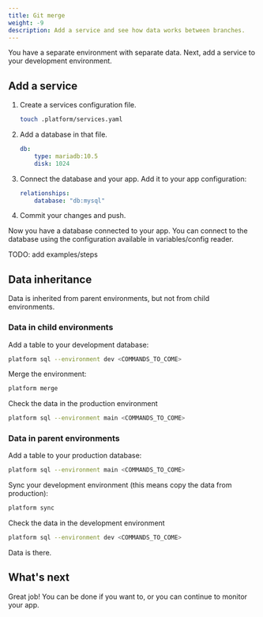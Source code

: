 ```yaml
---
title: Git merge
weight: -9
description: Add a service and see how data works between branches.
---
```


You have a separate environment with separate data.
Next, add a service to your development environment.

## Add a service

1. Create a services configuration file.

   ```bash
   touch .platform/services.yaml
   ```

2. Add a database in that file.

   ```yaml {location=".platform/services.yaml"}
   db:
       type: mariadb:10.5
       disk: 1024
   ```

3. Connect the database and your app.
   Add it to your app configuration:

   ```yaml {location=".platform.app.yaml"}
   relationships:
       database: "db:mysql"
   ```

4. Commit your changes and push.

Now you have a database connected to your app.
You can connect to the database using the configuration available in variables/config reader.

TODO: add examples/steps

## Data inheritance

Data is inherited from parent environments, but not from child environments.

### Data in child environments

Add a table to your development database:

```bash
platform sql --environment dev <COMMANDS_TO_COME>
```

Merge the environment:

```bash
platform merge
```

Check the data in the production environment

```bash
platform sql --environment main <COMMANDS_TO_COME>
```

### Data in parent environments

Add a table to your production database:

```bash
platform sql --environment main <COMMANDS_TO_COME>
```

Sync your development environment (this means copy the data from production):

```bash
platform sync
```

Check the data in the development environment

```bash
platform sql --environment dev <COMMANDS_TO_COME>
```

Data is there.

## What's next

Great job!
You can be done if you want to, or you can continue to monitor your app.
